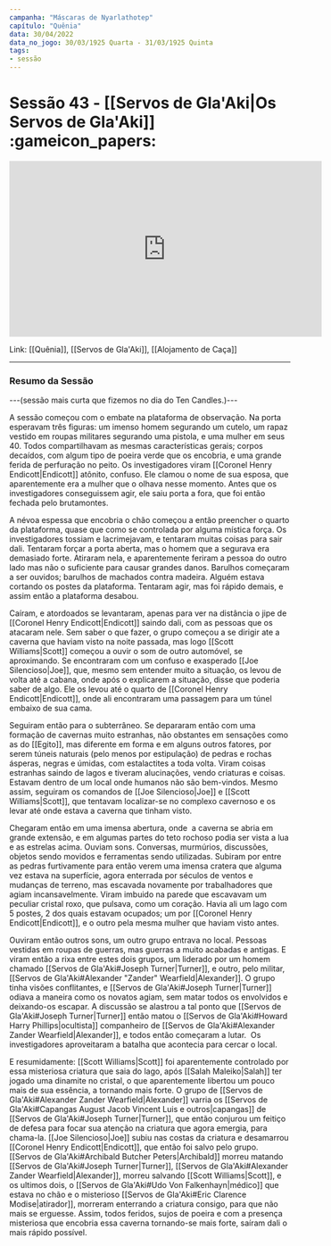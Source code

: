 ```yaml
---
campanha: "Máscaras de Nyarlathotep"
capítulo: "Quênia"
data: 30/04/2022
data_no_jogo: 30/03/1925 Quarta - 31/03/1925 Quinta
tags: 
- sessão
---
```

# Sessão 43 - [[Servos de Gla'Aki|Os Servos de Gla'Aki]] :gameicon_papers:

<div align="center"><iframe width="560" height="315" src="https://www.youtube.com/embed/JGWeto-4Jzg" title="YouTube video player" frameborder="0" allow="accelerometer; autoplay; clipboard-write; encrypted-media; gyroscope; picture-in-picture" allowfullscreen></iframe></div>

Link: [[Quênia]], [[Servos de Gla'Aki]], [[Alojamento de Caça]]

---

### Resumo da Sessão

---(sessão mais curta que fizemos no dia do Ten Candles.)---

A sessão começou com o embate na plataforma de observação. Na porta esperavam três figuras: um imenso homem segurando um cutelo, um rapaz vestido em roupas militares segurando uma pistola, e uma mulher em seus 40. Todos compartilhavam as mesmas características gerais; corpos decaídos, com algum tipo de poeira verde que os encobria, e uma grande ferida de perfuração no peito. Os investigadores viram [[Coronel Henry Endicott|Endicott]] atônito, confuso. Ele clamou o nome de sua esposa, que aparentemente era a mulher que o olhava nesse momento. Antes que os investigadores conseguissem agir, ele saiu porta a fora, que foi então fechada pelo brutamontes.

A névoa espessa que encobria o chão começou a então preencher o quarto da plataforma, quase que como se controlada por alguma mística força. Os investigadores tossiam e lacrimejavam, e tentaram muitas coisas para sair dali. Tentaram forçar a porta aberta, mas o homem que a segurava era demasiado forte. Atiraram nela, e aparentemente feriram a pessoa do outro lado mas não o suficiente para causar grandes danos. Barulhos começaram a ser ouvidos; barulhos de machados contra madeira. Alguém estava cortando os postes da plataforma. Tentaram agir, mas foi rápido demais, e assim então a plataforma desabou.

Caíram, e atordoados se levantaram, apenas para ver na distância o jipe de [[Coronel Henry Endicott|Endicott]] saindo dali, com as pessoas que os atacaram nele. Sem saber o que fazer, o grupo começou a se dirigir ate a caverna que haviam visto na noite passada, mas logo [[Scott Williams|Scott]] começou a ouvir o som de outro automóvel, se aproximando. Se encontraram com um confuso e exasperado [[Joe Silencioso|Joe]], que, mesmo sem entender muito a situação, os levou de volta até a cabana, onde após o explicarem a situação, disse que poderia saber de algo. Ele os levou até o quarto de [[Coronel Henry Endicott|Endicott]], onde ali encontraram uma passagem para um túnel embaixo de sua cama.

Seguiram então para o subterrâneo. Se depararam então com uma formação de cavernas muito estranhas, não obstantes em sensações como as do [[Egito]], mas diferente em forma e em alguns outros fatores, por serem túneis naturais (pelo menos por estipulação) de pedras e rochas ásperas, negras e úmidas, com estalactites a toda volta. Viram coisas estranhas saindo de lagos e tiveram alucinações, vendo criaturas e coisas. Estavam dentro de um local onde humanos não são bem-vindos. Mesmo assim, seguiram os comandos de [[Joe Silencioso|Joe]] e [[Scott Williams|Scott]], que tentavam localizar-se no complexo cavernoso e os levar até onde estava a caverna que tinham visto.

Chegaram então em uma imensa abertura, onde  a caverna se abria em grande extensão, e em algumas partes do teto rochoso podia ser vista a lua e as estrelas acima. Ouviam sons. Conversas, murmúrios, discussões, objetos sendo movidos e ferramentas sendo utilizadas. Subiram por entre as pedras furtivamente para então verem uma imensa cratera que alguma vez estava na superfície, agora enterrada por séculos de ventos e mudanças de terreno, mas escavada novamente por trabalhadores que agiam incansavelmente. Viram imbuido na parede que escavavam um peculiar cristal roxo, que pulsava, como um coração. Havia ali um lago com 5 postes, 2 dos quais estavam ocupados; um por [[Coronel Henry Endicott|Endicott]], e o outro pela mesma mulher que haviam visto antes.

Ouviram então outros sons, um outro grupo entrava no local. Pessoas vestidas em roupas de guerras, mas guerras a muito acabadas e antigas. E viram então a rixa entre estes dois grupos, um liderado por um homem chamado [[Servos de Gla'Aki#Joseph Turner|Turner]], e outro, pelo militar, [[Servos de Gla'Aki#Alexander "Zander" Wearfield|Alexander]]. O grupo tinha visões conflitantes, e [[Servos de Gla'Aki#Joseph Turner|Turner]] odiava a maneira como os novatos agiam, sem matar todos os envolvidos e deixando-os escapar. A discussão se alastrou a tal ponto que [[Servos de Gla'Aki#Joseph Turner|Turner]] então matou o [[Servos de Gla'Aki#Howard Harry Phillips|ocultista]] companheiro de [[Servos de Gla'Aki#Alexander Zander Wearfield|Alexander]], e todos então começaram a lutar.  Os investigadores aproveitaram a batalha que acontecia para cercar o local.

E resumidamente: [[Scott Williams|Scott]] foi aparentemente controlado por essa misteriosa criatura que saia do lago, após [[Salah Maleiko|Salah]] ter jogado uma dinamite no cristal, o que aparentemente libertou um pouco mais de sua essência, a tornando mais forte. O grupo de [[Servos de Gla'Aki#Alexander Zander Wearfield|Alexander]] varria os [[Servos de Gla'Aki#Capangas August Jacob Vincent Luis e outros|capangas]] de [[Servos de Gla'Aki#Joseph Turner|Turner]], que então conjurou um feitiço de defesa para focar sua atenção na criatura que agora emergia, para chama-la. [[Joe Silencioso|Joe]] subiu nas costas da criatura e desamarrou [[Coronel Henry Endicott|Endicott]], que então foi salvo pelo grupo. [[Servos de Gla'Aki#Archibald Butcher Peters|Archibald]] morreu matando [[Servos de Gla'Aki#Joseph Turner|Turner]], [[Servos de Gla'Aki#Alexander Zander Wearfield|Alexander]], morreu salvando [[Scott Williams|Scott]], e os ultimos dois, o [[Servos de Gla'Aki#Udo Von Falkenhayn|médico]] que estava no chão e o misterioso [[Servos de Gla'Aki#Eric Clarence Modise|atirador]], morreram enterrando a criatura consigo, para que não mais se erguesse. Assim, todos feridos, sujos de poeira e com a presença misteriosa que encobria essa caverna tornando-se mais forte, saíram dali o mais rápido possível.
